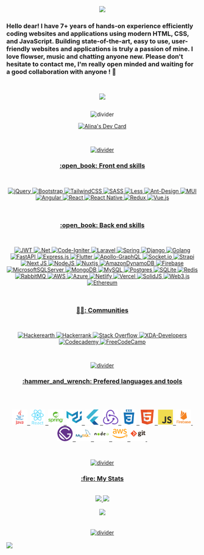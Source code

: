<p align="center">
  <img src="https://capsule-render.vercel.app/api?text=Alina&animation=fadeIn&type=waving&color=gradient&height=100"/>
</p>
<h3>Hello dear! 
I have 7+ years of hands-on experience efficiently coding websites and applications using modern HTML, CSS, and JavaScript.
Building state-of-the-art, easy to use, user-friendly websites and applications is truly a passion of mine.
I love flowser, music and chatting anyone new.
Please don't hesitate to contact me, I'm really open minded and waiting for a good collaboration with anyone !  🤝 </h3>
<br/><p align="center" style="margin-bottom: 10px;">
    <img src="https://github-profile-trophy.vercel.app?username=HashiramaDev&theme=onedark&hide_border=true&include_all_commits=true&line_height=27"/>
</p>
<br/><div align="center">
  <img src="https://github.com/naruhitokaide/naruhitokaide/blob/main/divider1.png" alt="divider"/>
</div> 

<p align="center">
<a href="https://app.daily.dev/Alina"><img src="https://api.daily.dev/devcards/40da15b964fb4c5d916096b51150354f.png?r=bcv" width="400" alt="Alina's Dev Card"/>
</p>

<br/><div align="center">
  <img src="https://github.com/naruhitokaide/naruhitokaide/blob/main/divider1.png" alt="divider"/>  
</div> 
  <h3 align="center"> :open_book: Front end skills</h3><br/>
<!-- <div align="center">
  <img src="https://github.com/naruhitokaide/naruhitokaide/blob/main/divider2.png" alt="divider"/>
</div>  -->
<!-- <h3 align="center"><img src="https://github.com/naruhitokaide/naruhitokaide/blob/main/code.gif" height="20"/> Tech & Tools</h3> -->

<!--   <table>
    <tr>
      <td valign="center" width="100px"><b>Frontend<b></td>
      <td valign="center" width="100px"><b>Backend<b></td>
      <td valign="center" width="100px"><b>Dev<b></td>
    </tr>
    <tr>
      <td valign="center" align="center" width="300px">
        <img src="https://img.shields.io/badge/HTML-green" /> 
        <img src="https://img.shields.io/badge/CSS-green" />
        <img src="https://img.shields.io/badge/JavaScript-green" /> 
        <img src="https://img.shields.io/badge/TypeScript-green" />
        <img src="https://img.shields.io/badge/React-green" /> 
        <img src="https://img.shields.io/badge/Vue-green" /> 
        <img src="https://img.shields.io/badge/Angular-green" /> 
        <img src="https://img.shields.io/badge/Bootstrap-green" /> 
        <img src="https://img.shields.io/badge/Tailwind-green" /> 
        <img src="https://img.shields.io/badge/Next-green" /> 
        <img src="https://img.shields.io/badge/Nuxt-green" /> 
        <img src="https://img.shields.io/badge/Shopify-green" /> 
        <img src="https://img.shields.io/badge/Chart.js-green" />
        <img src="https://img.shields.io/badge/Chart.js-green" />
        <img src="https://img.shields.io/badge/Chart.js-green" />
        <img src="https://img.shields.io/badge/Chart.js-green" />
        <img src="https://img.shields.io/badge/Chart.js-green" />
      </td>      
      <td valign="center" align="center" width="300px">
        <img src="https://img.shields.io/badge/SpringBoot-green" /> 
        <img src="https://img.shields.io/badge/Django-green" /> 
        <img src="https://img.shields.io/badge/Python-green" /> 
        <img src="https://img.shields.io/badge/Selenium-green" />        
        <img src="https://img.shields.io/badge/Ruby-green" /> 
        <img src="https://img.shields.io/badge/Rails-green" /> 
        <img src="https://img.shields.io/badge/BeautifulSoup-green" /> 
        <img src="https://img.shields.io/badge/Pandas-green" /> 
        <img src="https://img.shields.io/badge/Numpy-green" /> 
        <img src="https://img.shields.io/badge/Flask-green" /> 
        <img src="https://img.shields.io/badge/PHP-green" /> 
        <img src="https://img.shields.io/badge/Laravel-green" /> 
        <img src="https://img.shields.io/badge/Node.js-green" /> 
        <img src="https://img.shields.io/badge/Express-green" /> 
        <img src="https://img.shields.io/badge/Nest.js-green" /> 
      </td>
      <td valign="center" align="center" width="300px">
        <img src="https://img.shields.io/badge/AWS-green" /> 
        <img src="https://img.shields.io/badge/CI/CD-green" /> 
        <img src="https://img.shields.io/badge/Docker-green" /> 
        <img src="https://img.shields.io/badge/TDD-green" /> 
        <img src="https://img.shields.io/badge/Jira-green" /> 
        <img src="https://img.shields.io/badge/Tezos-green" /> 
        <img src="https://img.shields.io/badge/MySQL-green" /> 
        <img src="https://img.shields.io/badge/NoSQL-green" /> 
        <img src="https://img.shields.io/badge/MongoDB-green" /> 
        <img src="https://img.shields.io/badge/PostgreSQL-green" /> 
      </td>
    </tr>
  </table> -->
<div align="center" style="witdh:100%">
  
  ![jQuery](https://img.shields.io/badge/jquery-%230769AD.svg?style=for-the-badge&logo=jquery&logoColor=white)
  ![Bootstrap](https://img.shields.io/badge/bootstrap-%23563D7C.svg?style=for-the-badge&logo=bootstrap&logoColor=white)
  ![TailwindCSS](https://img.shields.io/badge/tailwindcss-%2338B2AC.svg?style=for-the-badge&logo=tailwind-css&logoColor=white)
  ![SASS](https://img.shields.io/badge/SASS-hotpink.svg?style=for-the-badge&logo=SASS&logoColor=white)
  ![Less](https://img.shields.io/badge/less-2B4C80?style=for-the-badge&logo=less&logoColor=white)
  ![Ant-Design](https://img.shields.io/badge/-AntDesign-%230170FE?style=for-the-badge&logo=ant-design&logoColor=white)
  ![MUI](https://img.shields.io/badge/MUI-%230081CB.svg?style=for-the-badge&logo=mui&logoColor=white)
  ![Angular](https://img.shields.io/badge/angular-%23DD0031.svg?style=for-the-badge&logo=angular&logoColor=white)
  ![React](https://img.shields.io/badge/react-%2320232a.svg?style=for-the-badge&logo=react&logoColor=%2361DAFB)
  ![React Native](https://img.shields.io/badge/react_native-%2320232a.svg?style=for-the-badge&logo=react&logoColor=%2361DAFB)
  ![Redux](https://img.shields.io/badge/redux-%23593d88.svg?style=for-the-badge&logo=redux&logoColor=white)
  ![Vue.js](https://img.shields.io/badge/vuejs-%2335495e.svg?style=for-the-badge&logo=vuedotjs&logoColor=%234FC08D)
</div>

<div align="center" style="witdh:100%"> 
<br/><h3 align="center"> :open_book: Back end skills</h3><br/>

![JWT](https://img.shields.io/badge/JWT-black?style=for-the-badge&logo=JSON%20web%20tokens)
![.Net](https://img.shields.io/badge/.NET-5C2D91?style=for-the-badge&logo=.net&logoColor=white)
![Code-Igniter](https://img.shields.io/badge/CodeIgniter-%23EF4223.svg?style=for-the-badge&logo=codeIgniter&logoColor=white)
![Laravel](https://img.shields.io/badge/laravel-%23FF2D20.svg?style=for-the-badge&logo=laravel&logoColor=white)
![Spring](https://img.shields.io/badge/spring-%236DB33F.svg?style=for-the-badge&logo=spring&logoColor=white)
![Django](https://img.shields.io/badge/django-%23092E20.svg?style=for-the-badge&logo=django&logoColor=white)
![Golang](https://img.shields.io/badge/Golang-%23EF4223.svg?style=for-the-badge&logo=Golang&logoColor=white)
![FastAPI](https://img.shields.io/badge/FastAPI-005571?style=for-the-badge&logo=fastapi)
![Express.js](https://img.shields.io/badge/express.js-%23404d59.svg?style=for-the-badge&logo=express&logoColor=%2361DAFB)
![Flutter](https://img.shields.io/badge/Flutter-%2302569B.svg?style=for-the-badge&logo=Flutter&logoColor=white)
![Apollo-GraphQL](https://img.shields.io/badge/-ApolloGraphQL-311C87?style=for-the-badge&logo=apollo-graphql)
![Socket.io](https://img.shields.io/badge/Socket.io-black?style=for-the-badge&logo=socket.io&badgeColor=010101)
![Strapi](https://img.shields.io/badge/strapi-%232E7EEA.svg?style=for-the-badge&logo=strapi&logoColor=white)
![Next JS](https://img.shields.io/badge/Next-black?style=for-the-badge&logo=next.js&logoColor=white)
![NodeJS](https://img.shields.io/badge/node.js-6DA55F?style=for-the-badge&logo=node.js&logoColor=white)
![Nuxtjs](https://img.shields.io/badge/Nuxt-002E3B?style=for-the-badge&logo=nuxtdotjs&logoColor=#00DC82)
![AmazonDynamoDB](https://img.shields.io/badge/Amazon%20DynamoDB-4053D6?style=for-the-badge&logo=Amazon%20DynamoDB&logoColor=white)
![Firebase](https://img.shields.io/badge/Firebase-039BE5?style=for-the-badge&logo=Firebase&logoColor=white)
![MicrosoftSQLServer](https://img.shields.io/badge/Microsoft%20SQL%20Sever-CC2927?style=for-the-badge&logo=microsoft%20sql%20server&logoColor=white)
![MongoDB](https://img.shields.io/badge/MongoDB-%234ea94b.svg?style=for-the-badge&logo=mongodb&logoColor=white)
![MySQL](https://img.shields.io/badge/mysql-%2300f.svg?style=for-the-badge&logo=mysql&logoColor=white)
![Postgres](https://img.shields.io/badge/postgres-%23316192.svg?style=for-the-badge&logo=postgresql&logoColor=white)
![SQLite](https://img.shields.io/badge/sqlite-%2307405e.svg?style=for-the-badge&logo=sqlite&logoColor=white)
![Redis](https://img.shields.io/badge/redis-%23DD0031.svg?style=for-the-badge&logo=redis&logoColor=white)
![RabbitMQ](https://img.shields.io/badge/Rabbitmq-FF6600?style=for-the-badge&logo=rabbitmq&logoColor=white)
![AWS](https://img.shields.io/badge/AWS-%23FF9900.svg?style=for-the-badge&logo=amazon-aws&logoColor=white)
![Azure](https://img.shields.io/badge/azure-%230072C6.svg?style=for-the-badge&logo=microsoftazure&logoColor=white)
![Netlify](https://img.shields.io/badge/netlify-%23000000.svg?style=for-the-badge&logo=netlify&logoColor=#00C7B7)
![Vercel](https://img.shields.io/badge/vercel-%23000000.svg?style=for-the-badge&logo=vercel&logoColor=white)
![SolidJS](https://img.shields.io/badge/SolidJS-2c4f7c?style=for-the-badge&logo=solid&logoColor=c8c9cb)
![Web3.js](https://img.shields.io/badge/web3.js-F16822?style=for-the-badge&logo=web3.js&logoColor=white)
![Ethereum](https://img.shields.io/badge/Ethereum-3C3C3D?style=for-the-badge&logo=Ethereum&logoColor=white)
</div>

<div align="center" style="witdh:100%"> 
<br/><h3> 👱‍♀️: Communities</h3><br/>

![Hackerearth](https://img.shields.io/badge/HackerEarth-%232C3454.svg?&style=for-the-badge&logo=HackerEarth&logoColor=Blue)
![Hackerrank](https://img.shields.io/badge/-Hackerrank-2EC866?style=for-the-badge&logo=HackerRank&logoColor=white)
![Stack Overflow](https://img.shields.io/badge/-Stackoverflow-FE7A16?style=for-the-badge&logo=stack-overflow&logoColor=white)
![XDA-Developers](https://img.shields.io/badge/XDA--Developers-%23AC6E2F.svg?style=for-the-badge&logo=XDA-Developers&logoColor=white)
![Codecademy](https://img.shields.io/badge/Codecademy-FFF0E5?style=for-the-badge&logo=codecademy&logoColor=1F243A)
![FreeCodeCamp](https://img.shields.io/badge/Freecodecamp-%23123.svg?&style=for-the-badge&logo=freecodecamp&logoColor=green)
</div>

<br/><div align="center">
  <img src="https://github.com/naruhitokaide/naruhitokaide/blob/main/divider2.png" alt="divider"/>
</div> 
<div align="center" style="witdh:100%"> 
<h3>
 :hammer_and_wrench: Prefered languages and tools
</h3><br/><br/>

  <img src="https://github.com/devicons/devicon/blob/master/icons/java/java-original-wordmark.svg" title="Java" alt="Java" width="40" height="40"/>&nbsp;
  <img src="https://github.com/devicons/devicon/blob/master/icons/react/react-original-wordmark.svg" title="React" alt="React" width="40" height="40"/>&nbsp;
  <img src="https://github.com/devicons/devicon/blob/master/icons/spring/spring-original-wordmark.svg" title="Spring" alt="Spring" width="40" height="40"/>&nbsp;
  <img src="https://github.com/devicons/devicon/blob/master/icons/materialui/materialui-original.svg" title="Material UI" alt="Material UI" width="40" height="40"/>&nbsp;
  <img src="https://github.com/devicons/devicon/blob/master/icons/flutter/flutter-original.svg" title="Flutter" alt="Flutter" width="40" height="40"/>&nbsp;
  <img src="https://github.com/devicons/devicon/blob/master/icons/redux/redux-original.svg" title="Redux" alt="Redux " width="40" height="40"/>&nbsp;
  <img src="https://github.com/devicons/devicon/blob/master/icons/css3/css3-plain-wordmark.svg"  title="CSS3" alt="CSS" width="40" height="40"/>&nbsp;
  <img src="https://github.com/devicons/devicon/blob/master/icons/html5/html5-original.svg" title="HTML5" alt="HTML" width="40" height="40"/>&nbsp;
  <img src="https://github.com/devicons/devicon/blob/master/icons/javascript/javascript-original.svg" title="JavaScript" alt="JavaScript" width="40" height="40"/>&nbsp;
  <img src="https://github.com/devicons/devicon/blob/master/icons/firebase/firebase-plain-wordmark.svg" title="Firebase" alt="Firebase" width="40" height="40"/>&nbsp;
  <img src="https://github.com/devicons/devicon/blob/master/icons/gatsby/gatsby-original.svg" title="Gatsby"  alt="Gatsby" width="40" height="40"/>&nbsp;
  <img src="https://github.com/devicons/devicon/blob/master/icons/mysql/mysql-original-wordmark.svg" title="MySQL"  alt="MySQL" width="40" height="40"/>&nbsp;
  <img src="https://github.com/devicons/devicon/blob/master/icons/nodejs/nodejs-original-wordmark.svg" title="NodeJS" alt="NodeJS" width="40" height="40"/>&nbsp;
  <img src="https://github.com/devicons/devicon/blob/master/icons/amazonwebservices/amazonwebservices-plain-wordmark.svg" title="AWS" alt="AWS" width="40" height="40"/>&nbsp;
  <img src="https://github.com/devicons/devicon/blob/master/icons/git/git-original-wordmark.svg" title="Git" alt="Git" width="40" height="40"/>&nbsp;  
</div>

<br/><div align="center">
  <img src="https://github.com/naruhitokaide/naruhitokaide/blob/main/divider2.png" alt="divider"/>
</div> 
<div align="center" style="witdh:100%"> 
<h3>
 :fire: My Stats
</h3><br/>
 </div>
<div align="center" style="witdh:100%"> 
  <img src = "https://github-readme-stats.vercel.app/api?username=Cool-DJ&hide_border=true&show_icons=true&include_all_commits=true&count_private=true&theme=tokyonight&line_height=27">  
<img src = "https://github-readme-streak-stats.herokuapp.com?user=Cool-DJ&theme=tokyonight&hide_border=true&include_all_commits=true&line_height=27">
<br><br>
   <img src = "https://github-readme-stats.vercel.app/api/top-langs/?username=HashiramaDev&hide=PHP,html,c&theme=tokyonight&hide_border=true&line_height=27">    
</div>
<br/>
<br/><div align="center">
  <img src="https://github.com/naruhitokaide/naruhitokaide/blob/main/divider1.png" alt="divider"/>  
</div> 
<br/>
  <img src="https://activity-graph.herokuapp.com/graph?username=AlinaAsatryan&bg_color=000000&color=00ffff&line=00ffff&point=ffffff&area=true&hide_border=true"/>
<br/>
<!-- ![Snake animation](https://github.com/thepiyushmalhotra/thepiyushmalhotra/blob/output/github-contribution-grid-snake.svg) -->
